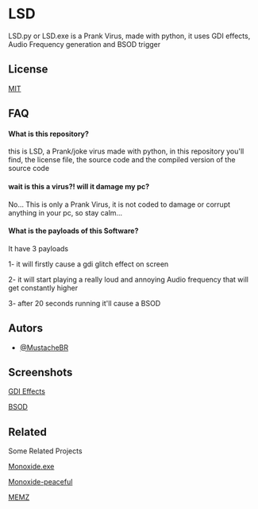 
# LSD

LSD.py or LSD.exe is a Prank Virus, made with python, it uses GDI effects, Audio Frequency generation and BSOD trigger

## License

[MIT](https://choosealicense.com/licenses/mit/)


## FAQ

#### What is this repository?

this is LSD, a Prank/joke virus made with python, in this repository you'll find, the license file, the source code and the compiled version of the source code

#### wait is this a virus?! will it damage my pc?

No... This is only a Prank Virus, it is not coded to damage or corrupt anything in your pc, so stay calm...

#### What is the payloads of this Software?

It have 3 payloads 

1- it will firstly cause a gdi glitch effect on screen

2- it will start playing a really loud and annoying Audio frequency that will get constantly higher

3- after 20 seconds running it'll cause a BSOD
## Autors

- [@MustacheBR](https://www.github.com/MustacheBR)


## Screenshots

[GDI Effects](https://imgur.com/a/VONuRMZ)

[BSOD](https://imgur.com/a/1QKNLQx)


## Related

Some Related Projects

[Monoxide.exe](https://github.com/whypet/Monoxide)

[Monoxide-peaceful](https://github.com/Mist0090/Monoxide-peaceful)

[MEMZ](https://github.com/vvinlind/MEMZ)
